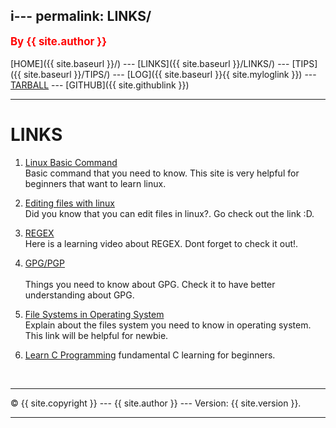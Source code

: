 i---
permalink: LINKS/
---
<span style="color:red; font-weight:bold; font-size:larger;">By {{ site.author }}</span>
<br><br>
[HOME]({{ site.baseurl }}/) ---
[LINKS]({{ site.baseurl }}/LINKS/) ---
[TIPS]({{ site.baseurl }}/TIPS/) ---
[LOG]({{ site.baseurl }}{{ site.myloglink }}) ---
[TARBALL](SandBox/cbkadal.tar.xz) ---
[GITHUB]({{ site.githublink }})
<br>
<hr>

# LINKS

1. [Linux Basic Command ](https://linuxopsys.com/topics/basic-linux-commands)<br>
Basic command that you need to know. This site is very helpful for beginners that want to learn linux.

2. [Editing files with linux](https://www.javatpoint.com/linux-edit-file)<br>
Did you know that you can edit files in linux?. Go check out the link :D.

3. [REGEX](https://www.youtube.com/watch?v=bgBWp9EIlMM)<br>
Here is a learning video about REGEX. Dont forget to check it out!.

4. [GPG/PGP](https://www.privex.io/articles/what-is-gpg)<br>  
Things you need to know about GPG. Check it to have better understanding about GPG.

5. [File Systems in Operating System](https://www.geeksforgeeks.org/file-systems-in-operating-system/)<br>
Explain about the files system you need to know in operating system. This link will be helpful for newbie.

6. [Learn C Programming](https://www.programiz.com/c-programming)
fundamental C learning for beginners.
<br>
<hr>
&copy; {{ site.copyright }} --- {{ site.author }} --- Version: {{ site.version }}.
<hr>
<br>
